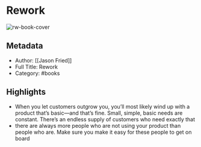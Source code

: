 # Rework

![rw-book-cover](https://img1.od-cdn.com/ImageType-100/0111-1/{B7C66A98-7A75-4423-BA12-3E1EBA7F4393}Img100.jpg)

## Metadata
- Author: [[Jason Fried]]
- Full Title: Rework
- Category: #books

## Highlights
- When you let customers outgrow you, you’ll most likely wind up with a product that’s basic—and that’s fine. Small, simple, basic needs are constant. There’s an endless supply of customers who need exactly that
- there are always more people who are not using your product than people who are. Make sure you make it easy for these people to get on board
